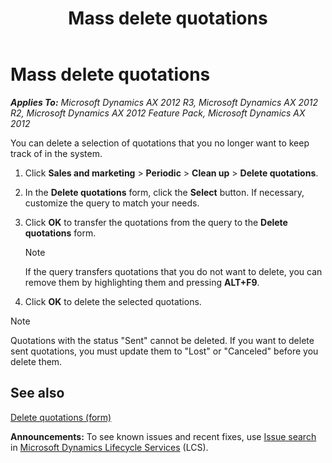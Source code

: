 ﻿---
title: Mass delete quotations
TOCTitle: Mass delete quotations
ms:assetid: fb4e2095-5606-4bba-9fef-0a05e8cbb3c4
ms:mtpsurl: https://technet.microsoft.com/en-us/library/Aa499876(v=AX.60)
ms:contentKeyID: 36060076
ms.date: 04/18/2014
mtps_version: v=AX.60
f1_keywords:
- delete multiple quotations
- delete quotations
- mass delete
- remove quotations
---

# Mass delete quotations 


_**Applies To:** Microsoft Dynamics AX 2012 R3, Microsoft Dynamics AX 2012 R2, Microsoft Dynamics AX 2012 Feature Pack, Microsoft Dynamics AX 2012_

You can delete a selection of quotations that you no longer want to keep track of in the system.

1.  Click **Sales and marketing** \> **Periodic** \> **Clean up** \> **Delete quotations**.

2.  In the **Delete quotations** form, click the **Select** button. If necessary, customize the query to match your needs.

3.  Click **OK** to transfer the quotations from the query to the **Delete quotations** form.
    

    > [!NOTE]
    > <P>If the query transfers quotations that you do not want to delete, you can remove them by highlighting them and pressing <STRONG>ALT+F9</STRONG>.</P>



4.  Click **OK** to delete the selected quotations.


> [!NOTE]
> <P>Quotations with the status "Sent" cannot be deleted. If you want to delete sent quotations, you must update them to "Lost" or "Canceled" before you delete them.</P>



## See also

[Delete quotations (form)](https://technet.microsoft.com/en-us/library/aa556468\(v=ax.60\))

  
**Announcements:** To see known issues and recent fixes, use [Issue search](http://go.microsoft.com/fwlink/?linkid=389258) in [Microsoft Dynamics Lifecycle Services](http://go.microsoft.com/fwlink/?linkid=306505) (LCS).

